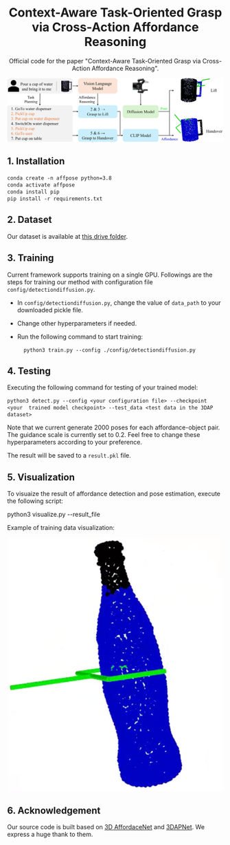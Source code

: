 <div align="center">

# Context-Aware Task-Oriented Grasp via Cross-Action Affordance Reasoning


Official code for the paper "Context-Aware Task-Oriented Grasp via Cross-Action Affordance Reasoning".

<img src="./assets/intro.png" width="600">


</div>


## 1. Installation


    conda create -n affpose python=3.8
    conda activate affpose
    conda install pip
    pip install -r requirements.txt

## 2. Dataset
Our dataset is available at [this drive folder](https://drive.google.com/drive/folders/1vDGHs3QZmmF2rGluGlqBIyCp8sPR4Yws?usp=sharing).

## 3. Training
Current framework supports training on a single GPU. Followings are the steps for training our method with configuration file ```config/detectiondiffusion.py```.

* In ```config/detectiondiffusion.py```, change the value of ```data_path``` to your downloaded pickle file.
* Change other hyperparameters if needed.
* Run the following command to start training:

		python3 train.py --config ./config/detectiondiffusion.py

## 4. Testing
Executing the following command for testing of your trained model:

    python3 detect.py --config <your configuration file> --checkpoint <your  trained model checkpoint> --test_data <test data in the 3DAP dataset>

Note that we current generate 2000 poses for each affordance-object pair.
The guidance scale is currently set to 0.2. Feel free to change these hyperparameters according to your preference.

The result will be saved to a ```result.pkl``` file.

## 5. Visualization
To visuaize the result of affordance detection and pose estimation, execute the following script:

python3 visualize.py --result_file <your result pickle file>

Example of training data visualization:

<div align="center">
<img src="./assets/visualization.png" width="500">
</div>

## 6. Acknowledgement

Our source code is built based on [3D AffordaceNet](https://github.com/Gorilla-Lab-SCUT/AffordanceNet) and [3DAPNet](https://github.com/Fsoft-AIC/Language-Conditioned-Affordance-Pose-Detection-in-3D-Point-Clouds). We express a huge thank to them.